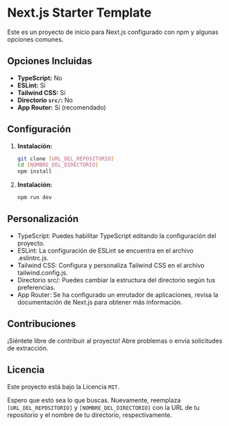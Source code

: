 # Next.js Starter Template

Este es un proyecto de inicio para Next.js configurado con npm y algunas opciones comunes.

## Opciones Incluidas

- **TypeScript:** No
- **ESLint:** Sí
- **Tailwind CSS:** Sí
- **Directorio `src/`:** No
- **App Router:** Sí (recomendado)

## Configuración

1. **Instalación:**
   ```bash
   git clone [URL_DEL_REPOSITORIO]
   cd [NOMBRE_DEL_DIRECTORIO]
   npm install
2. **Instalación:**
   ```bash
   npm run dev

## Personalización

- TypeScript: Puedes habilitar TypeScript editando la configuración del proyecto.
- ESLint: La configuración de ESLint se encuentra en el archivo .eslintrc.js.
- Tailwind CSS: Configura y personaliza Tailwind CSS en el archivo tailwind.config.js.
- Directorio src/: Puedes cambiar la estructura del directorio según tus preferencias.
- App Router: Se ha configurado un enrutador de aplicaciones, revisa la documentación de Next.js para obtener más información.

## Contribuciones

¡Siéntete libre de contribuir al proyecto! Abre problemas o envía solicitudes de extracción.

## Licencia

Este proyecto está bajo la Licencia `MIT`.

Espero que esto sea lo que buscas. Nuevamente, reemplaza `[URL_DEL_REPOSITORIO]` y `[NOMBRE_DEL_DIRECTORIO]` con la URL de tu repositorio y el nombre de tu directorio, respectivamente.
